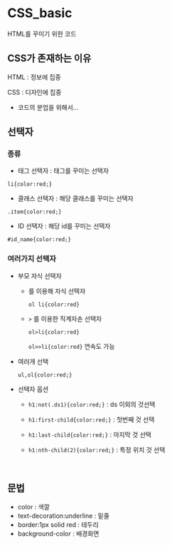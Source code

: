 # CSS_basic

HTML를 꾸미기 위한 코드



## CSS가 존재하는 이유

HTML : 정보에 집중

CSS : 디자인에 집중

- 코드의 분업을 위해서...



## 선택자

### 종류

- 태그 선택자 : 태그를 꾸미는 선택자

`li{color:red;}`

- 클래스 선택자 : 해당 클래스를 꾸미는 선택자

`.item{color:red;}`

- ID 선택자 : 해당 id를 꾸미는 선택자

`#id_name{color:red;}`



### 여러가지 선택자

- 부모 자식 선택자

  - 를 이용해 자식 선택자 

    `ol li{color:red}`

  - `>` 를 이용한 직계자손 선택자

    `ol>li{color:red}`

    `ol>>li{color:red}` 연속도 가능



- 여러개 선택

  `ul,ol{color:red;}`



- 선택자 옵션

  - `h1:not(.ds1){color:red;}` : ds 이외의 것선택

  - `h1:first-child{color:red;}` : 첫번째 것 선택

  - `h1:last-child{color:red;}` : 마지막 것 선택

  - `h1:nth-child(2){color:red;}` : 특정 위치 것 선택

    ​

## 문법

- color : 색깔
- text-decoration:underline : 밑줄
- border:1px solid red : 테두리
- background-color : 배경화면